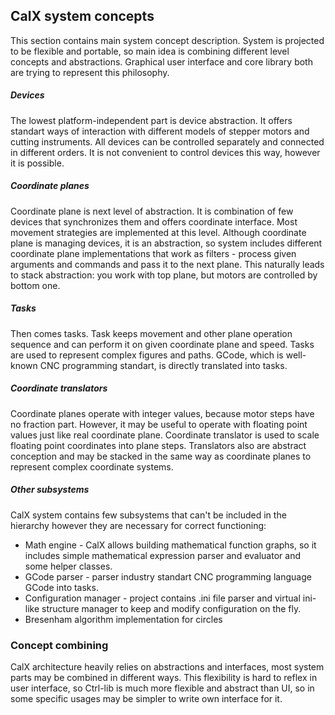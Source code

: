 ## CalX system concepts
This section contains main system concept description. System is projected to be flexible and portable, so main idea is combining different level concepts and abstractions. Graphical user interface and core library both are trying to represent this philosophy.
##### Devices
The lowest platform-independent part is device abstraction. It offers standart ways of interaction with different models of stepper motors and cutting instruments. All devices can be controlled separately and connected in different orders. It is not convenient to control devices this way, however it is possible.
##### Coordinate planes
Coordinate plane is next level of abstraction. It is combination of few devices that synchronizes them and offers coordinate interface. Most movement strategies are implemented at this level. Although coordinate plane is managing devices, it is an abstraction, so system includes different coordinate plane implementations that work as filters - process given arguments and commands and pass it to the next plane. This naturally leads to stack abstraction: you work with top plane, but motors are controlled by bottom one.
##### Tasks
Then comes tasks. Task keeps movement and other plane operation sequence and can perform it on given coordinate plane and speed. Tasks are used to represent complex figures and paths. GCode, which is well-known CNC programming standart, is directly translated into tasks.
##### Coordinate translators
Coordinate planes operate with integer values, because motor steps have no fraction part. However, it may be useful to operate with floating point values just like real coordinate plane. Coordinate translator is used to scale floating point coordinates into plane steps. Translators also are abstract conception and may be stacked in the same way as coordinate planes to represent complex coordinate systems.
##### Other subsystems
CalX system contains few subsystems that can't be included in the hierarchy however they are necessary for correct functioning:
* Math engine - CalX allows building mathematical function graphs, so it includes simple mathematical expression parser and evaluator and some helper classes.
* GCode parser - parser industry standart CNC programming language GCode into tasks.
* Configuration manager - project contains .ini file parser and virtual ini-like structure manager to keep and modify configuration on the fly.
* Bresenham algorithm implementation for circles

### Concept combining
CalX architecture heavily relies on abstractions and interfaces, most system parts may be combined in different ways. This flexibility is hard to reflex in user interface, so Ctrl-lib is much more flexible and abstract than UI, so in some specific usages may be simpler to write own interface for it.
